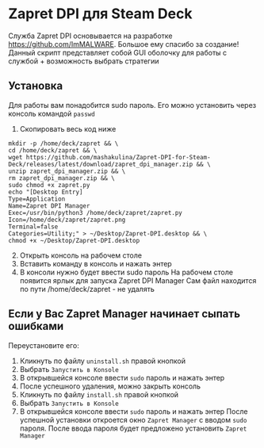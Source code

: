 # Zapret DPI для Steam Deck
Служба Zapret DPI основывается на разработке https://github.com/ImMALWARE. Большое ему спасибо за создание!
Данный скрипт представляет собой GUI оболочку для работы с службой + возможность выбрать стратегии

## Установка
Для работы вам понадобится sudo пароль. Его можно установить через консоль командой `passwd`
1. Скопировать весь код ниже
```  
mkdir -p /home/deck/zapret && \
cd /home/deck/zapret && \
wget https://github.com/mashakulina/Zapret-DPI-for-Steam-Deck/releases/latest/download/zapret_dpi_manager.zip && \
unzip zapret_dpi_manager.zip && \
rm zapret_dpi_manager.zip && \
sudo chmod +x zapret.py
echo "[Desktop Entry]
Type=Application
Name=Zapret DPI Manager
Exec=/usr/bin/python3 /home/deck/zapret/zapret.py
Icon=/home/deck/zapret/zapret.png
Terminal=false
Categories=Utility;" > ~/Desktop/Zapret-DPI.desktop && \
chmod +x ~/Desktop/Zapret-DPI.desktop
```  
2. Открыть консоль на рабочем столе
3. Вставить команду в консоль и нажать энтер
4. В консоли нужно будет ввести sudo пароль
На рабочем столе появится ярлык для запуска Zapret DPI Manager
Сам файл находится по пути /home/deck/zapret - не удалять

## Если у Вас Zapret Manager начинает сыпать ошибками
Переустановите его:
1. Кликнуть по файлу `uninstall.sh` правой кнопкой
2. Выбрать `Запустить в Konsole`
3. В открывшейся консоле ввести `sudo` пароль и нажать энтер
4. После успешного удаления, можно закрыть консоль
5. Кликнуть по файлу `install.sh` правой кнопкой
6. Выбрать `Запустить в Konsole`
7. В открывшейся консоле ввести `sudo` пароль и нажать энтер
После успешной установки откроется окно `Zapret Manager` с вводом `sudo` пароля.
После ввода пароля будет предложено установить `Zapret Manager`
